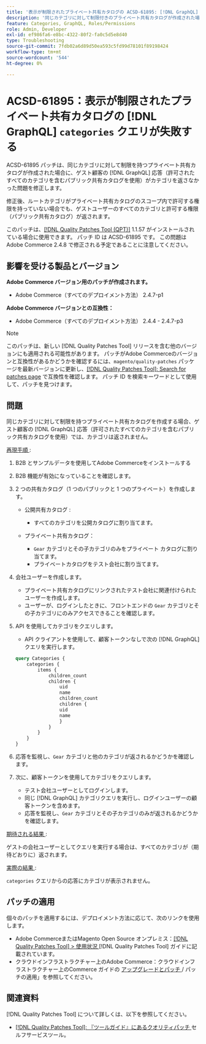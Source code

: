 ```yaml
---
title: '表示が制限されたプライベート共有カタログの ACSD-61895: [!DNL GraphQL] categories クエリが失敗する'
description: '同じカテゴリに対して制限付きのプライベート共有カタログが作成された場合、（許可されたすべてのカテゴリを含むパブリック共有カタログを使用して）ゲスト顧客の応答がカテゴリを返さないAdobe Commerceの問題を修正するために ACSD-61895 パッチを適用します  [!DNL GraphQL] '
feature: Categories, GraphQL, Roles/Permissions
role: Admin, Developer
exl-id: ef986fa6-e8bc-4322-80f2-fa0c5d5e8d40
type: Troubleshooting
source-git-commit: 7fdb02a6d89d50ea593c5fd99d78101f89198424
workflow-type: tm+mt
source-wordcount: '544'
ht-degree: 0%

---
```


# ACSD-61895：表示が制限されたプライベート共有カタログの [!DNL GraphQL] `categories` クエリが失敗する

ACSD-61895 パッチは、同じカテゴリに対して制限を持つプライベート共有カタログが作成された場合に、ゲスト顧客の [!DNL GraphQL] 応答（許可されたすべてのカテゴリを含むパブリック共有カタログを使用）がカテゴリを返さなかった問題を修正します。

修正後、ルートカテゴリがプライベート共有カタログのスコープ内で許可する権限を持っていない場合でも、ゲストユーザーのすべてのカテゴリと許可する権限（パブリック共有カタログ）が返されます。

このパッチは、[[!DNL Quality Patches Tool (QPT)]](/help/tools/quality-patches-tool/quality-patches-tool-to-self-serve-quality-patches.md) 1.1.57 がインストールされている場合に使用できます。 パッチ ID は ACSD-61895 です。 この問題はAdobe Commerce 2.4.8 で修正される予定であることに注意してください。

## 影響を受ける製品とバージョン

**Adobe Commerce バージョン用のパッチが作成されます。**

* Adobe Commerce（すべてのデプロイメント方法） 2.4.7-p1

**Adobe Commerce バージョンとの互換性：**

* Adobe Commerce（すべてのデプロイメント方法） 2.4.4 - 2.4.7-p3

>[!NOTE]
>
>このパッチは、新しい [!DNL Quality Patches Tool] リリースを含む他のバージョンにも適用される可能性があります。 パッチがAdobe Commerceのバージョンと互換性があるかどうかを確認するには、`magento/quality-patches` パッケージを最新バージョンに更新し、[[!DNL Quality Patches Tool]: Search for patches page](https://experienceleague.adobe.com/tools/commerce-quality-patches/index.html) で互換性を確認します。 パッチ ID を検索キーワードとして使用して、パッチを見つけます。

## 問題

同じカテゴリに対して制限を持つプライベート共有カタログを作成する場合、ゲスト顧客の [!DNL GraphQL] 応答（許可されたすべてのカテゴリを含むパブリック共有カタログを使用）では、カテゴリは返されません。

<u> 再現手順 </u>:

1. B2B とサンプルデータを使用してAdobe Commerceをインストールする
1. B2B 機能が有効になっていることを確認します。
1. 2 つの共有カタログ（1 つのパブリックと 1 つのプライベート）を作成します。

   * 公開共有カタログ :

      * すべてのカテゴリを公開カタログに割り当てます。

   * プライベート共有カタログ：

      * `Gear` カテゴリとその子カテゴリのみをプライベート カタログに割り当てます。
      * プライベートカタログをテスト会社に割り当てます。

1. 会社ユーザーを作成します。

   * プライベート共有カタログにリンクされたテスト会社に関連付けられたユーザーを作成します。
   * ユーザーが、ログインしたときに、フロントエンドの `Gear` カテゴリとその子カテゴリにのみアクセスできることを確認します。

1. API を使用してカテゴリをクエリします。

   * API クライアントを使用して、顧客トークンなしで次の [!DNL GraphQL] クエリを実行します。

   ```graphql
   query Categories { 
       categories { 
           items { 
               children_count 
               children { 
                   uid 
                   name 
                   children_count 
                   children { 
                   uid 
                   name 
                   } 
               } 
           } 
       } 
   }
   ```

1. 応答を監視し、`Gear` カテゴリと他のカテゴリが返されるかどうかを確認します。
1. 次に、顧客トークンを使用してカテゴリをクエリします。

   * テスト会社ユーザーとしてログインします。
   * 同じ [!DNL GraphQL] カテゴリクエリを実行し、ログインユーザーの顧客トークンを含めます。
   * 応答を監視し、`Gear` カテゴリとその子カテゴリのみが返されるかどうかを確認します。


<u> 期待される結果 </u>:

ゲストの会社ユーザーとしてクエリを実行する場合は、すべてのカテゴリが（期待どおりに）返されます。

<u> 実際の結果 </u>:

`categories` クエリからの応答にカテゴリが表示されません。

## パッチの適用

個々のパッチを適用するには、デプロイメント方法に応じて、次のリンクを使用します。

* Adobe CommerceまたはMagento Open Source オンプレミス：[[!DNL Quality Patches Tool] > 使用状況 ](/help/tools/quality-patches-tool/usage.md)[!DNL Quality Patches Tool] ガイドに記載されています。
* クラウドインフラストラクチャー上のAdobe Commerce：クラウドインフラストラクチャー上のCommerce ガイドの [ アップグレードとパッチ ](https://experienceleague.adobe.com/docs/commerce-cloud-service/user-guide/develop/upgrade/apply-patches.html)/ パッチの適用」を参照してください。


## 関連資料

[!DNL Quality Patches Tool] について詳しくは、以下を参照してください。

* [[!DNL Quality Patches Tool]: 『ツールガイド』にあるクオリティパッチ ](/help/tools/quality-patches-tool/quality-patches-tool-to-self-serve-quality-patches.md) セルフサービスツール。
